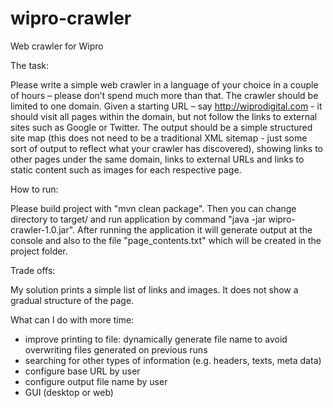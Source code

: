 # wipro-crawler
Web crawler for Wipro

The task:

Please write a simple web crawler in a language of your choice in a couple of hours – please don’t spend much more than that.
The crawler should be limited to one domain. Given a starting URL – say http://wiprodigital.com - it should visit all pages within the domain, but not follow the links to external sites such as Google or Twitter.
The output should be a simple structured site map (this does not need to be a traditional XML sitemap - just some sort of output to reflect what your crawler has discovered), showing links to other pages under the same domain, links to external URLs and links to static content such as images for each respective page.

How to run:

Please build project with "mvn clean package". Then you can change directory to target/ and run application by command "java -jar wipro-crawler-1.0.jar".
After running the application it will generate output at the console and also to the file "page_contents.txt" which will be created in the project folder.

Trade offs:

My solution prints a simple list of links and images. It does not show a gradual structure of the page.

What can I do with more time:

- improve printing to file: dynamically generate file name to avoid overwriting files generated on previous runs
- searching for other types of information (e.g. headers, texts, meta data)
- configure base URL by user
- configure output file name by user
- GUI (desktop or web)
